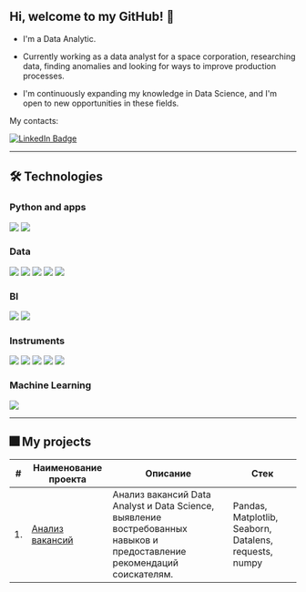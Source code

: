 ## Hi, welcome to my GitHub! 👋

</div>

- I'm a Data Analytic.

- Сurrently working as a data analyst for a space corporation, researching data, finding anomalies and looking for ways to improve production processes.

- I'm continuously expanding my knowledge in Data Science, and I'm open to new opportunities in these fields.

My contacts:
<div id="badges" align="left">
  <a href="https://t.me/grigTr">
    <img src="https://img.shields.io/badge/telegram-blue?style=for-the-badge&logo=telegram&logoColor=white" alt="LinkedIn Badge"/>
  </a>
</div>

---

## :hammer_and_wrench: Technologies

### Python and apps

<img src="https://img.shields.io/badge/Python-3776AB?style=for-the-badge&logo=python&logoColor=FFA500"/> <img src="https://img.shields.io/badge/requests-3776AB?style=for-the-badge"/>

### Data

<img src="https://img.shields.io/badge/pandas-150458?style=for-the-badge&logo=pandas&logoColor=FFA500"/> <img src="https://img.shields.io/badge/numpy-013243?style=for-the-badge&logo=numpy&color=%23c9e4fb"/> <img src="https://img.shields.io/badge/sql alchemy-D71F00?style=for-the-badge&logo=sqlalchemy&logoColor=black"/> <img src="https://img.shields.io/badge/postgresql-B0C4DE?style=for-the-badge&logo=postgresql&logoColor=4169E1"/> <img src="https://img.shields.io/badge/SciPy%20-%208CAAE6?style=for-the-badge&logo=SciPy&color=%23f0e0a8"/>

### BI

<img src="https://img.shields.io/badge/Tableau%20-%20E97627?style=for-the-badge&logo=Tableau&color=%23ccbde4"> <img src="https://img.shields.io/badge/Superset%20-%2020A6C9?style=for-the-badge&logo=Apache%20Superset&color=%23e6cbbe">


### Instruments

<img src="https://img.shields.io/badge/git-B0C4DE?style=for-the-badge&logo=git&logoColor=F05032"/> <img src="https://img.shields.io/badge/jupyter-B0C4DE?style=for-the-badge&logo=jupyter&logoColor=F37626"/> <img src="https://img.shields.io/badge/dbeaver-382923?style=for-the-badge&logo=dbeaver&logoColor=white"/> <img src="https://img.shields.io/badge/airflow-FF4500?style=for-the-badge&logo=apacheairflow&logoColor=black"/> <img src="https://img.shields.io/badge/Redash-%D0%90%D0%907964?style=for-the-badge&logo=Redash&logoColor=orange&color=grey"/>

### Machine Learning

<img src="https://img.shields.io/badge/sklearn-3776AB?style=for-the-badge&logo=scikitlearn&logoColor=F7931E"/>

---

## 🎆 My projects

| #    | Наименование проекта                | Описание                                                     | Стек                                                         |
| ---- | ------------------------------------------------------------ | ------------------------------------------------------------ | ------------------------------------------------------------ |
| 1.   | [Анализ вакансий](https://github.com/GrigTr/DA_DS_analysis.git) | Анализ вакансий Data Analyst и Data Science, выявление востребованных навыков и предоставление рекомендаций соискателям. | Pandas, Matplotlib, Seaborn, Datalens, requests, numpy      |

